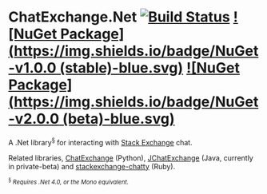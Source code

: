 ChatExchange.Net [![Build Status](https://travis-ci.org/ArcticEcho/ChatExchange.Net.svg)](https://travis-ci.org/ArcticEcho/ChatExchange.Net) [![NuGet Package](https://img.shields.io/badge/NuGet-v1.0.0 (stable)-blue.svg)](https://www.nuget.org/packages/ChatExchange.Net/1.0.0) [![NuGet Package](https://img.shields.io/badge/NuGet-v2.0.0 (beta)-blue.svg)](https://www.nuget.org/packages/ChatExchange.Net/2.0.0-beta)
================

A .Net library<sup>§</sup> for interacting with [Stack Exchange](http://stackexchange.com/) chat.

Related libraries, [ChatExchange](https://github.com/Manishearth/ChatExchange) (Python), [JChatExchange](https://github.com/Vincentyification/JChatExchange) (Java, currently in private-beta) and [stackexchange-chatty](https://github.com/KeyboardFire/stackexchange-chatty) (Ruby).

<sup><sup>§</sup> *Requires .Net 4.0, or the Mono equivalent.*<sup>
